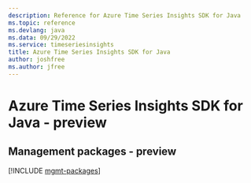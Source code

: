 ```yaml
---
description: Reference for Azure Time Series Insights SDK for Java
ms.topic: reference
ms.devlang: java
ms.data: 09/29/2022
ms.service: timeseriesinsights
title: Azure Time Series Insights SDK for Java
author: joshfree
ms.author: jfree
---
```

# Azure Time Series Insights SDK for Java - preview

## Management packages - preview
[!INCLUDE [mgmt-packages](time-series-insights-mgmt-index.md)]